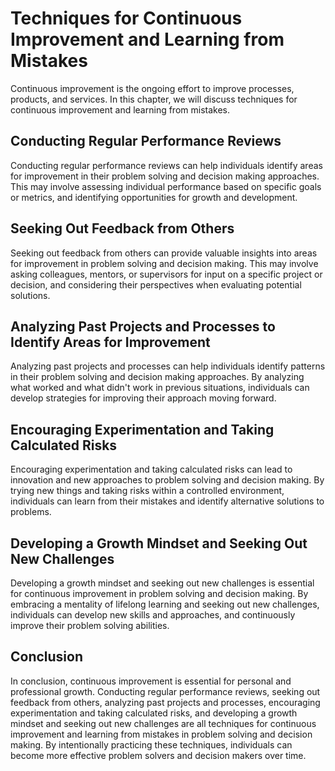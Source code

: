 Techniques for Continuous Improvement and Learning from Mistakes
===================================================================================================

Continuous improvement is the ongoing effort to improve processes, products, and services. In this chapter, we will discuss techniques for continuous improvement and learning from mistakes.

Conducting Regular Performance Reviews
--------------------------------------

Conducting regular performance reviews can help individuals identify areas for improvement in their problem solving and decision making approaches. This may involve assessing individual performance based on specific goals or metrics, and identifying opportunities for growth and development.

Seeking Out Feedback from Others
--------------------------------

Seeking out feedback from others can provide valuable insights into areas for improvement in problem solving and decision making. This may involve asking colleagues, mentors, or supervisors for input on a specific project or decision, and considering their perspectives when evaluating potential solutions.

Analyzing Past Projects and Processes to Identify Areas for Improvement
-----------------------------------------------------------------------

Analyzing past projects and processes can help individuals identify patterns in their problem solving and decision making approaches. By analyzing what worked and what didn't work in previous situations, individuals can develop strategies for improving their approach moving forward.

Encouraging Experimentation and Taking Calculated Risks
-------------------------------------------------------

Encouraging experimentation and taking calculated risks can lead to innovation and new approaches to problem solving and decision making. By trying new things and taking risks within a controlled environment, individuals can learn from their mistakes and identify alternative solutions to problems.

Developing a Growth Mindset and Seeking Out New Challenges
----------------------------------------------------------

Developing a growth mindset and seeking out new challenges is essential for continuous improvement in problem solving and decision making. By embracing a mentality of lifelong learning and seeking out new challenges, individuals can develop new skills and approaches, and continuously improve their problem solving abilities.

Conclusion
----------

In conclusion, continuous improvement is essential for personal and professional growth. Conducting regular performance reviews, seeking out feedback from others, analyzing past projects and processes, encouraging experimentation and taking calculated risks, and developing a growth mindset and seeking out new challenges are all techniques for continuous improvement and learning from mistakes in problem solving and decision making. By intentionally practicing these techniques, individuals can become more effective problem solvers and decision makers over time.
